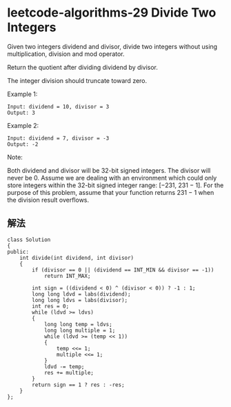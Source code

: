 # leetcode-algorithms-29 Divide Two Integers

Given two integers dividend and divisor, divide two integers without using multiplication, division and mod operator.

Return the quotient after dividing dividend by divisor.

The integer division should truncate toward zero.

Example 1:
```
Input: dividend = 10, divisor = 3
Output: 3
```
Example 2:
```
Input: dividend = 7, divisor = -3
Output: -2
```
Note:

Both dividend and divisor will be 32-bit signed integers.
The divisor will never be 0.
Assume we are dealing with an environment which could only store integers within the 32-bit signed integer range: [−231,  231 − 1]. For the purpose of this problem, assume that your function returns 231 − 1 when the division result overflows.

## 解法

```
class Solution
{
public:
    int divide(int dividend, int divisor)
    {
        if (divisor == 0 || (dividend == INT_MIN && divisor == -1))
            return INT_MAX;
        
        int sign = ((dividend < 0) ^ (divisor < 0)) ? -1 : 1;
        long long ldvd = labs(dividend);
        long long ldvs = labs(divisor);
        int res = 0;
        while (ldvd >= ldvs)
        { 
            long long temp = ldvs;
            long long multiple = 1;
            while (ldvd >= (temp << 1))
            {
                temp <<= 1;
                multiple <<= 1;
            }
            ldvd -= temp;
            res += multiple;
        }
        return sign == 1 ? res : -res;
    }
};
```